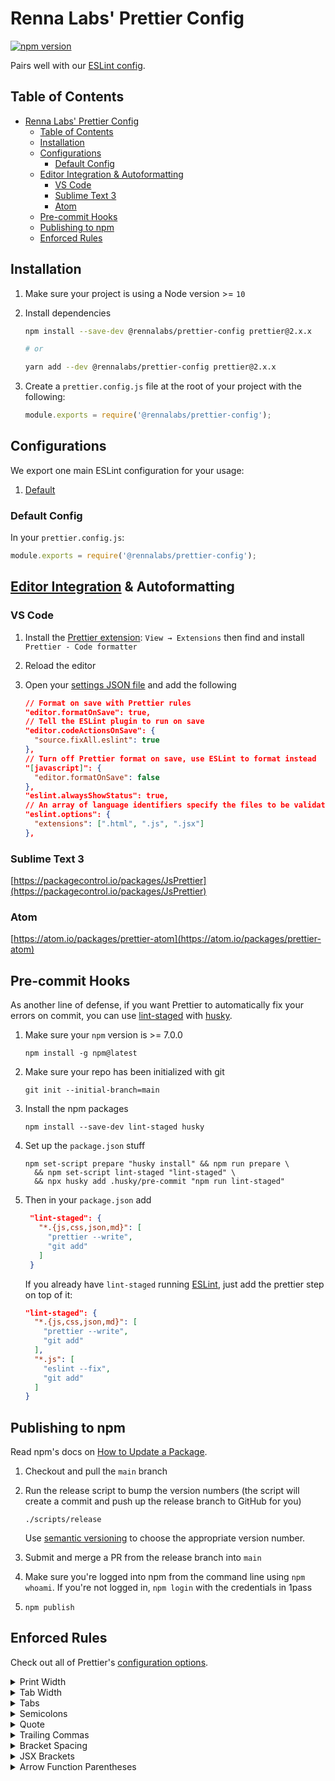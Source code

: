 # Renna Labs' Prettier Config

[![npm version](https://badge.fury.io/js/@rennalabs%2Fprettier-config.svg)](https://badge.fury.io/js/@rennalabs%2Fprettier-config)

Pairs well with our [ESLint config](https://www.npmjs.com/package/@rennalabs/eslint-config).

## Table of Contents

-   [Renna Labs' Prettier Config](#rennalabs-prettier-config)
    -   [Table of Contents](#table-of-contents)
    -   [Installation](#installation)
    -   [Configurations](#configurations)
        -   [Default Config](#default-config)
    -   [Editor Integration & Autoformatting](#editor-integration--autoformatting)
        -   [VS Code](#vs-code)
        -   [Sublime Text 3](#sublime-text-3)
        -   [Atom](#atom)
    -   [Pre-commit Hooks](#pre-commit-hooks)
    -   [Publishing to npm](#publishing-to-npm)
    -   [Enforced Rules](#enforced-rules)

## Installation

1. Make sure your project is using a Node version >= `10`

2. Install dependencies

    ```sh
    npm install --save-dev @rennalabs/prettier-config prettier@2.x.x

    # or

    yarn add --dev @rennalabs/prettier-config prettier@2.x.x
    ```

3. Create a `prettier.config.js` file at the root of your project with the following:

    ```js
    module.exports = require('@rennalabs/prettier-config');
    ```

## Configurations

We export one main ESLint configuration for your usage:

1. [Default](#default-config)

### Default Config

In your `prettier.config.js`:

```js
module.exports = require('@rennalabs/prettier-config');
```

## [Editor Integration](https://prettier.io/docs/en/editors.html) & Autoformatting

### VS Code

1. Install the [Prettier extension](https://marketplace.visualstudio.com/items?itemName=esbenp.prettier-vscode): `View → Extensions` then find and install `Prettier - Code formatter`
2. Reload the editor
3. Open your [settings JSON file](https://code.visualstudio.com/docs/getstarted/settings#_settings-file-locations) and add the following

    ```json
    // Format on save with Prettier rules
    "editor.formatOnSave": true,
    // Tell the ESLint plugin to run on save
    "editor.codeActionsOnSave": {
      "source.fixAll.eslint": true
    },
    // Turn off Prettier format on save, use ESLint to format instead
    "[javascript]": {
      "editor.formatOnSave": false
    },
    "eslint.alwaysShowStatus": true,
    // An array of language identifiers specify the files to be validated
    "eslint.options": {
      "extensions": [".html", ".js", ".jsx"]
    },
    ```

### Sublime Text 3

[https://packagecontrol.io/packages/JsPrettier](https://packagecontrol.io/packages/JsPrettier)

### Atom

[https://atom.io/packages/prettier-atom](https://atom.io/packages/prettier-atom)

## Pre-commit Hooks

As another line of defense, if you want Prettier to automatically fix your errors on commit, you can use [lint-staged](https://github.com/okonet/lint-staged) with [husky](https://github.com/typicode/husky).

1. Make sure your `npm` version is >= 7.0.0

    ```shell
    npm install -g npm@latest
    ```

2. Make sure your repo has been initialized with git

    ```shell
    git init --initial-branch=main
    ```

3. Install the npm packages

    ```shell
    npm install --save-dev lint-staged husky
    ```

4. Set up the `package.json` stuff

    ```shell
    npm set-script prepare "husky install" && npm run prepare \
      && npm set-script lint-staged "lint-staged" \
      && npx husky add .husky/pre-commit "npm run lint-staged"
    ```

5. Then in your `package.json` add

    ```json
     "lint-staged": {
       "*.{js,css,json,md}": [
         "prettier --write",
         "git add"
       ]
     }
    ```

    If you already have `lint-staged` running [ESLint](https://github.com/Renna-Labs/eslint-config#pre-commit-hook), just add the prettier step on top of it:

    ```json
    "lint-staged": {
      "*.{js,css,json,md}": [
        "prettier --write",
        "git add"
      ],
      "*.js": [
        "eslint --fix",
        "git add"
      ]
    }
    ```

## Publishing to npm

Read npm's docs on [How to Update a Package](https://docs.npmjs.com/getting-started/publishing-npm-packages#how-to-update-a-package).

1. Checkout and pull the `main` branch

2. Run the release script to bump the version numbers (the script will create a commit and push up the release branch to GitHub for you)

    ```shell
    ./scripts/release
    ```

    Use [semantic versioning](https://docs.npmjs.com/about-semantic-versioning/) to choose the appropriate version number.

3. Submit and merge a PR from the release branch into `main`

4. Make sure you're logged into npm from the command line using `npm whoami`. If you're not logged in, `npm login` with the credentials in 1pass

5. `npm publish`

## Enforced Rules

Check out all of Prettier's [configuration options](https://prettier.io/docs/en/options.html).

<details>
  <summary>Print Width</summary>

Line wrap at 100 characters.

</details>

<details>
  <summary>Tab Width</summary>

4 spaces per indentation-level

</details>

<details>
  <summary>Tabs</summary>

Indent lines with spaces, not tabs.

</details>

<details>
  <summary>Semicolons</summary>

Always print semicolons at the ends of statements.

```js
const greeting = 'hi';
```

</details>

<details>
  <summary>Quote</summary>

Use single quotes instead of double quotes.

```js
const quote = 'single quotes are better';
```

</details>

<details>
  <summary>Trailing Commas</summary>

Use trailing commas wherever possible.

```js
const obj = {
    a: 'hi',
    b: 'hey',
};
```

</details>

<details>
  <summary>Bracket Spacing</summary>

Print spaces between brackets in object literals.

```js
{
    foo: bar;
}
```

</details>

<details>
  <summary>JSX Brackets</summary>

Put the `>` of a multi-line JSX element at the end of the last line instead of being alone on the next line (does not apply to self closing elements).

```jsx
<button className="prettier-class" id="prettier-id" onClick={this.handleClick}>
    Click Here
</button>
```

</details>

<details>
  <summary>Arrow Function Parentheses</summary>

Omit parens when possible.

```js
x => x;
```

</details>
